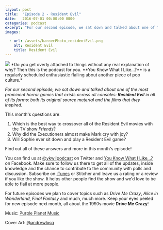 ```yaml
---
layout: post
title:  "Episode 2 - Resident Evil"
date:   2016-07-01 00:00:00 0000
categories: podcast
excerpt: "For our second episode, we sat down and talked about one of the most prominent horror games that exists across all consoles: <strong>Resident Evil</strong>"
images:

  - url: /assets/bannerPhoto_residentEvil.png
    alt: Resident Evil
    title: Resident Evil
---
```


<img class="bannerPhoto" src="{{ site.url }}/assets/bannerPhoto_residentEvil.png" />
*Do you get overly attached to things without any real explanation of why? Then this is the podcast for you. **You Know What I Like...?** is a regularly scheduled enthusiastic flailing about another piece of pop culture.*

*For our second episode, we sat down and talked about one of the most prominent horror games that exists across all consoles: **Resident Evil** in all of its forms: both its original source material and the films that they inspired.*

<script src="https://www.buzzsprout.com/58982/395510-episode-2-resident-evil.js?player=small" type="text/javascript" charset="utf-8"></script>

This month's questions are:   

1.  Which is the best way to crossover all of the Resident Evil movies with the TV show *Friends*?
2.  Why did the Executioners almost make Mark cry with joy?
3.  Will Sophie ever sit down and play a Resident Evil game?

Find out all of these answers and more in this month's episode!

You can find us at [@ykwilpodcast](https://twitter.com/ykwilpodcast) on Twitter and [You Know What I Like...?](https://www.facebook.com/You-Know-What-I-Like-Podcast-1558503551144389/) on Facebook. Make sure to follow us there to get all of the updates, inside knowledge and the chance to contribute to the community with polls and discussion. Subscribe on [iTunes](https://itunes.apple.com/gb/podcast/you-know-what-i-like.../id1114900434?mt=2) or Stitcher and leave us a rating or a review if you like the show. It helps other people find the show and we'd love to be able to flail at more people.

For future episodes we plan to cover topics such as *Drive Me Crazy*, *Alice in Wonderland*, *Final Fantasy* and much, much more. Keep your eyes peeled for new episode next month, all about the 1990s movie **Drive Me Crazy**!

Music: [Purple Planet Music](https://soundcloud.com/purpleplanetmusic)

Cover Art: [@andrewlosq](https://twitter.com/AndrewLosq)
